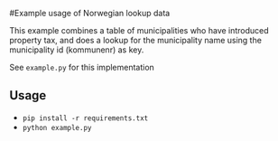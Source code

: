 #Example usage of Norwegian lookup data

This example combines a table of municipalities who have introduced property tax, and does a lookup for the municipality name using the municipality id (kommunenr) as key.

See `example.py` for this implementation

## Usage

* `pip install -r requirements.txt`
* `python example.py`